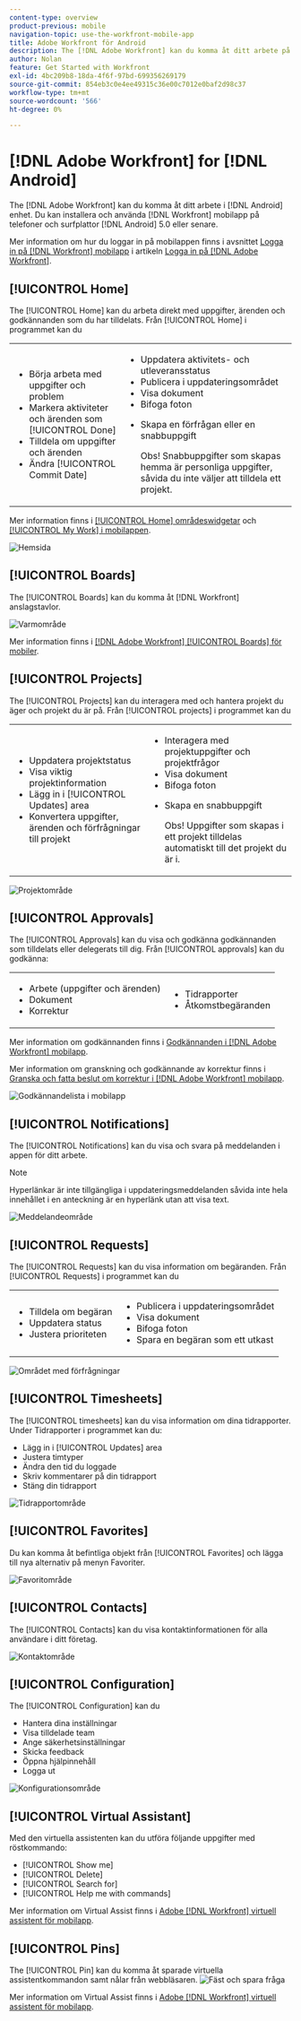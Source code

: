 ```yaml
---
content-type: overview
product-previous: mobile
navigation-topic: use-the-workfront-mobile-app
title: Adobe Workfront för Android
description: The [!DNL Adobe Workfront] kan du komma åt ditt arbete på vilken Android-enhet som helst. Du kan installera och använda [!DNL Workfront] mobilapp på telefoner och surfplattor med Android 5.0 eller senare.
author: Nolan
feature: Get Started with Workfront
exl-id: 4bc209b8-18da-4f6f-97bd-699356269179
source-git-commit: 854eb3c0e4ee49315c36e00c7012e0baf2d98c37
workflow-type: tm+mt
source-wordcount: '566'
ht-degree: 0%

---
```


# [!DNL Adobe Workfront] for [!DNL Android]

The [!DNL Adobe Workfront] kan du komma åt ditt arbete i [!DNL Android] enhet. Du kan installera och använda [!DNL Workfront] mobilapp på telefoner och surfplattor [!DNL Android] 5.0 eller senare.

Mer information om hur du loggar in på mobilappen finns i avsnittet [Logga in på [!DNL Workfront] mobilapp](../../../workfront-basics/manage-your-account-and-profile/managing-your-workfront-account/log-in-to-workfront.md#log) i artikeln [Logga in på [!DNL Adobe Workfront]](../../../workfront-basics/manage-your-account-and-profile/managing-your-workfront-account/log-in-to-workfront.md).

## [!UICONTROL Home]

The [!UICONTROL Home] kan du arbeta direkt med uppgifter, ärenden och godkännanden som du har tilldelats. Från [!UICONTROL Home] i programmet kan du

<table style="table-layout:auto"> 
 <col> 
 <col> 
 <tbody> 
  <tr> 
   <td> 
    <ul> 
     <li>Börja arbeta med uppgifter och problem</li> 
     <li>Markera aktiviteter och ärenden som [!UICONTROL Done]</li> 
     <li>Tilldela om uppgifter och ärenden</li> 
     <li>Ändra [!UICONTROL Commit Date]</li> 
    </ul> </td> 
   <td> 
    <ul> 
     <li>Uppdatera aktivitets- och utleveransstatus</li> 
     <li>Publicera i uppdateringsområdet</li> 
     <li>Visa dokument</li> 
     <li>Bifoga foton</li> 
     <li> <p>Skapa en förfrågan eller en snabbuppgift</p> <p>Obs! Snabbuppgifter som skapas hemma är personliga uppgifter, såvida du inte väljer att tilldela ett projekt.</p> </li> 
    </ul> </td> 
  </tr> 
 </tbody> 
</table>

Mer information finns i [[!UICONTROL Home] områdeswidgetar](../../../workfront-basics/mobile-apps/using-the-workfront-mobile-app/home-area-widgets-mobile.md) och [[!UICONTROL My Work] i mobilappen](../../../workfront-basics/mobile-apps/using-the-workfront-mobile-app/my-work-section-mobile.md).

![Hemsida](assets/mobile-home-area.png)

## [!UICONTROL Boards]

The [!UICONTROL Boards] kan du komma åt [!DNL Workfront] anslagstavlor.

![Varmområde](assets/mobile-all-boards-displayed.png)

Mer information finns i [[!DNL Adobe Workfront] [!UICONTROL Boards] för mobiler](/help/quicksilver/workfront-basics/mobile-apps/using-the-workfront-mobile-app/mobile-boards.md).

## [!UICONTROL Projects]

The [!UICONTROL Projects] kan du interagera med och hantera projekt du äger och projekt du är på. Från [!UICONTROL projects] i programmet kan du

<table style="table-layout:auto"> 
 <col> 
 <col> 
 <tbody> 
  <tr> 
   <td> 
    <ul> 
     <li>Uppdatera projektstatus</li> 
     <li>Visa viktig projektinformation</li> 
     <li>Lägg in i [!UICONTROL Updates] area</li> 
     <li>Konvertera uppgifter, ärenden och förfrågningar till projekt</li> 
    </ul> </td> 
   <td> 
    <ul> 
     <li>Interagera med projektuppgifter och projektfrågor</li> 
     <li>Visa dokument</li> 
     <li>Bifoga foton</li> 
     <li> <p>Skapa en snabbuppgift</p> <p>Obs! Uppgifter som skapas i ett projekt tilldelas automatiskt till det projekt du är i. </p> </li> 
    </ul> </td> 
  </tr> 
 </tbody> 
</table>

![Projektområde](assets/mobile-projects-area.png)

## [!UICONTROL Approvals]

The [!UICONTROL Approvals] kan du visa och godkänna godkännanden som tilldelats eller delegerats till dig. Från [!UICONTROL approvals] kan du godkänna:

<table style="table-layout:auto">
 <col>
 <col>
 <tbody>
  <tr>
   <td>
    <ul>
     <li>Arbete (uppgifter och ärenden)</li>
     <li>Dokument</li>
     <li>Korrektur </li>
    </ul> </td>
   <td>
    <ul>
     <li>Tidrapporter</li>
     <li>Åtkomstbegäranden</li>
    </ul> </td>
  </tr>
 </tbody>
</table>

Mer information om godkännanden finns i [Godkännanden i [!DNL Adobe Workfront] mobilapp](../../../workfront-basics/mobile-apps/using-the-workfront-mobile-app/approvals-in-mobile-app.md).

Mer information om granskning och godkännande av korrektur finns i [Granska och fatta beslut om korrektur i [!DNL Adobe Workfront] mobilapp](../../../workfront-basics/mobile-apps/using-the-workfront-mobile-app/work-with-proofs-in-mobile-app.md).

![Godkännandelista i mobilapp](assets/mobile-approvals-adobe-350x574.png)

## [!UICONTROL Notifications]

The [!UICONTROL Notifications] kan du visa och svara på meddelanden i appen för ditt arbete.

>[!NOTE]
>Hyperlänkar är inte tillgängliga i uppdateringsmeddelanden såvida inte hela innehållet i en anteckning är en hyperlänk utan att visa text.

![Meddelandeområde](assets/mobile-notifications-area.png)

## [!UICONTROL Requests]

The [!UICONTROL Requests] kan du visa information om begäranden. Från [!UICONTROL Requests] i programmet kan du

<table style="table-layout:auto">
 <col>
 <col>
 <tbody>
  <tr>
   <td>
    <ul>
     <li>Tilldela om begäran</li>
     <li>Uppdatera status</li>
     <li>Justera prioriteten</li>
    </ul> </td>
   <td>
    <ul>
     <li>Publicera i uppdateringsområdet</li>
     <li>Visa dokument</li>
     <li>Bifoga foton</li>
     <li>Spara en begäran som ett utkast</li>
    </ul> </td>
  </tr>
 </tbody>
</table>

![Området med förfrågningar](assets/mobile-requests-area.png)

## [!UICONTROL Timesheets]

The [!UICONTROL timesheets] kan du visa information om dina tidrapporter. Under Tidrapporter i programmet kan du:

* Lägg in i [!UICONTROL Updates] area
* Justera timtyper
* Ändra den tid du loggade
* Skriv kommentarer på din tidrapport
* Stäng din tidrapport

![Tidrapportområde](assets/mobile-timesheets-area.png)

## [!UICONTROL Favorites]

Du kan komma åt befintliga objekt från [!UICONTROL Favorites] och lägga till nya alternativ på menyn Favoriter.

![Favoritområde](assets/mobile-favorites-area.png)

## [!UICONTROL Contacts]

The [!UICONTROL Contacts] kan du visa kontaktinformationen för alla användare i ditt företag.

![Kontaktområde](assets/mobile-contacts-area.png)

## [!UICONTROL Configuration]

The [!UICONTROL Configuration] kan du

* Hantera dina inställningar
* Visa tilldelade team
* Ange säkerhetsinställningar
* Skicka feedback
* Öppna hjälpinnehåll
* Logga ut

![Konfigurationsområde](assets/android-configuration-area.png)

## [!UICONTROL Virtual Assistant]

Med den virtuella assistenten kan du utföra följande uppgifter med röstkommando:

* [!UICONTROL Show me]
* [!UICONTROL Delete]
* [!UICONTROL Search for]
* [!UICONTROL Help me with commands]

Mer information om Virtual Assist finns i [Adobe [!DNL Workfront] virtuell assistent för mobilapp](../../../workfront-basics/mobile-apps/using-the-workfront-mobile-app/wf-mobile-virtual-assistant.md).

## [!UICONTROL Pins]

The [!UICONTROL Pin] kan du komma åt sparade virtuella assistentkommandon samt nålar från webbläsaren.
![Fäst och spara fråga](assets/pin-and-save-query-adobe-350x285.png)

Mer information om Virtual Assist finns i [Adobe [!DNL Workfront] virtuell assistent för mobilapp](../../../workfront-basics/mobile-apps/using-the-workfront-mobile-app/wf-mobile-virtual-assistant.md).
